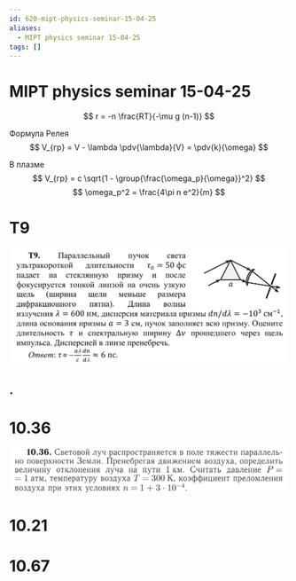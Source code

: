 ```yaml
---
id: 620-mipt-physics-seminar-15-04-25
aliases:
  - MIPT physics seminar 15-04-25
tags: []
---
```


# MIPT physics seminar 15-04-25

$$
r = -n \frac{RT}{-\mu g (n-1)}
$$

Формула Релея
$$
V_{гр} = V - \lambda \pdv{\lambda}{V} = \pdv{k}{\omega}
$$

В плазме
$$
V_{гр} = c \sqrt{1 - \group{\frac{\omega_p}{\omega}}^2}
$$
$$
\omega_p^2 = \frac{4\pi n e^2}{m}
$$

# T9

![15-04-25_10-59-27_465.png](assets/imgs/15-04-25_10-59-27_465.png)

## .

# 10.36

![15-04-25_11-23-14_201.png](assets/imgs/15-04-25_11-23-14_201.png)

# 10.21

# 10.67

